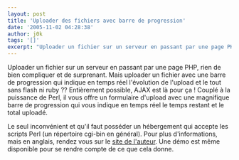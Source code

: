 ```yaml
---
layout: post
title: 'Uploader des fichiers avec barre de progression'
date: '2005-11-02 04:28:38'
author: j0k
tags: '[]'
excerpt: "Uploader un fichier sur un serveur en passant par une page PHP, rien de bien compliquer et de surprenant. Mais uploader un fichier avec une barre de progression qui indique en temps réel l'évolution de l'upload et le tout sans flash ni ruby ??     \nEntièrement possible, AJAX est là pour ça !   Couplé à la puissance de Perl, il vous offre un formulaire      …"
---
```


Uploader un fichier sur un serveur en passant par une page PHP, rien de bien compliquer et de surprenant. Mais uploader un fichier avec une barre de progression qui indique en temps réel l'évolution de l'upload et le tout sans flash ni ruby ??
Entièrement possible, AJAX est là pour ça !   Couplé à la puissance de Perl, il vous offre un formulaire d'upload avec une magnifique barre de progression qui vous indique en temps réel le temps restant et le total uploadé.

Le seul inconvénient et qu'il faut posséder un hébergement qui accepte les scripts Perl (un répertoire cgi-bin en général).   Pour plus d'informations, mais en anglais, rendez vous sur le [site de l'auteur](http://encodable.com/tech/ajaxupload/). Une démo est même disponible pour se rendre compte de ce que cela donne.

